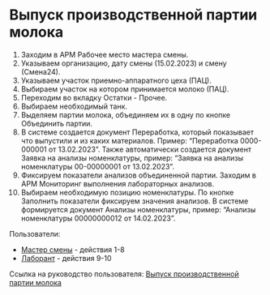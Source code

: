 # Выпуск производственной партии молока

1. Заходим в АРМ Рабочее место мастера смены.
2. Указываем организацию, дату смены (15.02.2023) и смену (Смена24).
3. Указываем участок приемно-аппаратного цеха (ПАЦ).
4. Выбираем участок на котором принимается молоко (ПАЦ).
5. Переходим во вкладку Остатки - Прочее.
6. Выбираем необходимый танк.
7. Выделяем партии молока, объединяем их в одну по кнопке Объединить партии.
8. В системе создается документ Переработка, который показывает что выпустили и из каких материалов. Пример: “Переработка 0000-000001 от 13.02.2023”. Также автоматически создается документ Заявка на анализы номенклатуры, пример: “Заявка на анализы номенклатуры 00-00000001 от 13.02.2023”.
9. Фиксируем показатели анализов объединенной партии. Заходим в АРМ Мониторинг выполнения лабораторных анализов. 
10. Выбираем необходимую позицию номенклатуры. По кнопке Заполнить показатели фиксируем значения анализов. В системе формируется документ Анализы номенклатуры, пример: “Анализы номенклатуры 00000000012 от 14.02.2023”.

Пользователи: 

- [Мастер смены](../Users/ShiftMaster.md) - действия 1-8
- [Лаборант](../Users/LaboratoryAssistant.md) - действия 9-10

Ссылка на руководство пользователя: <a href="https://konstanta-it.github.io/erp4food/Manufacture/Cheese/MilkReceiving/ProductionBatch/ProductionBatch/" target="_blank">Выпуск производственной партии молока</a>
